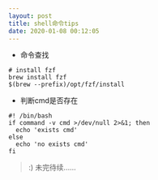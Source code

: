 ```yaml
---
layout: post
title: shell命令tips
date: 2020-01-08 00:12:05
---
```


- 命令查找

```
# install fzf
brew install fzf
$(brew --prefix)/opt/fzf/install
```

- 判断cmd是否存在

```
#! /bin/bash
if command -v cmd >/dev/null 2>&1; then
  echo 'exists cmd'
else 
  echo 'no exists cmd'
fi
```

> :) 未完待续......
